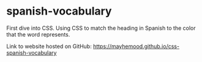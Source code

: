 # spanish-vocabulary

First dive into CSS. Using CSS to match the heading in Spanish to the color that the word represents.

Link to website hosted on GitHub: https://mayhemood.github.io/css-spanish-vocabulary
